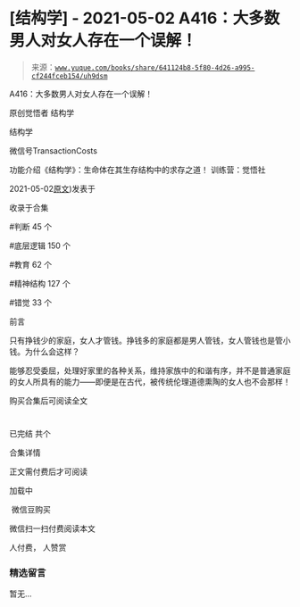 # [结构学] - 2021-05-02 A416：大多数男人对女人存在一个误解！

> 来源：[`www.yuque.com/books/share/641124b8-5f80-4d26-a995-cf244fceb154/uh9dsm`](https://www.yuque.com/books/share/641124b8-5f80-4d26-a995-cf244fceb154/uh9dsm)



A416：大多数男人对女人存在一个误解！ 

原创觉悟者 结构学 

结构学 

微信号TransactionCosts 

功能介绍《结构学》：生命体在其生存结构中的求存之道！ 训练营：觉悟社 

2021-05-02[原文](https://mp.weixin.qq.com/s?__biz=MzIzMDYwOTM0Mg==&mid=2247485628&idx=1&sn=80723cca31f80ad3392d510361352789&chksm=e8b1906ddfc6197bfee4ffca459efcb4ac2cdae12ca2191cdcfe476a5ee462a905012b58c2aa#rd))发表于 

收录于合集 

#判断 45 个 

#底层逻辑 150 个 

#教育 62 个 

#精神结构 127 个 

#错觉 33 个 

前言 

只有挣钱少的家庭，女人才管钱。挣钱多的家庭都是男人管钱，女人管钱也是管小钱。为什么会这样？ 

能够忍受委屈，处理好家里的各种关系，维持家族中的和谐有序，并不是普通家庭的女人所具有的能力——即便是在古代，被传统伦理道德熏陶的女人也不会那样！ 

购买合集后可阅读全文 

# 

已完结 共个 

合集详情 

正文需付费后才可阅读 

加载中 

 微信豆购买 

微信扫一扫付费阅读本文 

人付费， 人赞赏 

### 精选留言 

暂无...